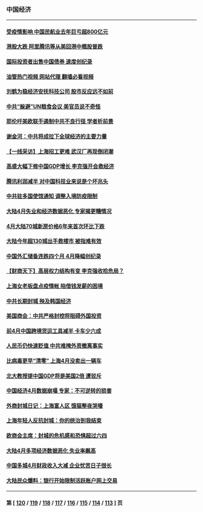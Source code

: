 ### 中国经济
---
#### [受疫情影响 中国民航业去年巨亏超800亿元](../../pages/ncid283/n13741096.md?05200845) 
#### [港股大跌 阿里腾讯等从美回港中概股普跌](../../pages/ncid283/n13741060.md?05200845) 
#### [国际投资者出售中国债券 速度创纪录](../../pages/ncid283/n13740982.md?05200845) 
#### [油管热门视频 网站代理 翻墙必看视频](http://209.222.30.114:81/youtube.html?05200845)
#### [刘鹤为稳经济安抚科技公司 股市反应远不如前](../../pages/ncid283/n13740881.md?05200845) 
#### [中共“躲避”UN粮食会议 美官员说不奇怪](../../pages/ncid283/n13740742.md?05200845) 
#### [耶伦吁美欧联手遏制中共不良行径 学者析前景](../../pages/ncid283/n13740600.md?05200845) 
#### [谢金河：中共将成拉下全球经济的主要力量](../../pages/ncid283/n13740547.md?05200845) 
#### [【一线采访】上海招工更难 武汉厂再现倒闭潮](../../pages/ncid283/n13740187.md?05200845) 
#### [高盛大幅下修中国GDP增长 李克强开会救经济](../../pages/ncid283/n13739993.md?05200845) 
#### [腾讯利润减半 对中国科技业来说是个坏兆头](../../pages/ncid283/n13740093.md?05200845) 
#### [中共驻多国使馆通知 调整入境防疫限制](../../pages/ncid283/n13739965.md?05200845) 
#### [大陆4月失业和经济数据恶化 专家揭更糟情况](../../pages/ncid283/n13739896.md?05200845) 
#### [4月大陆70城新房价格6年来首次环比下跌](../../pages/ncid283/n13739723.md?05200845) 
#### [大陆今年超130城出手救楼市  被指难有效](../../pages/ncid283/n13739556.md?05200845) 
#### [中国外汇储备连跌四个月 4月降幅创纪录](../../pages/ncid283/n13739541.md?05200845) 
#### [【财商天下】高层权力结构有变 李克强收拾危局？](../../pages/ncid283/n13739513.md?05200845) 
#### [上海女老板盘点疫情帐 陷借钱发薪的困境](../../pages/ncid283/n13739410.md?05200845) 
#### [中共长期封城 殃及韩国经济](../../pages/ncid283/n13739351.md?05200845) 
#### [美国商会：中共严格封控将阻碍外国投资](../../pages/ncid283/n13739088.md?05200845) 
#### [前4月中国跨境货运工具减半 卡车少六成](../../pages/ncid283/n13738983.md?05200845) 
#### [人民币仍快速贬值 中共难掩外资撤离事实](../../pages/ncid283/n13738925.md?05200845) 
#### [比病毒更早“清零” 上海4月没卖出一辆车](../../pages/ncid283/n13738757.md?05200845) 
#### [北大教授提中国GDP将是美国2倍 遭驳斥](../../pages/ncid283/n13738614.md?05200845) 
#### [中国经济4月数据崩塌 专家：不可逆转的损害](../../pages/ncid283/n13738442.md?05200845) 
#### [外商封城日记：上海富人区 饿猫整夜哭嚎](../../pages/ncid283/n13738603.md?05200845) 
#### [上海年轻人反抗封城：你的统治到我结束](../../pages/ncid283/n13738588.md?05200845) 
#### [欧商会主席：封城的危机感和恐惧超过六四](../../pages/ncid283/n13738395.md?05200845) 
#### [大陆4月多项经济数据恶化 失业率飙高](../../pages/ncid283/n13738358.md?05200845) 
#### [中国多城4月财政收入大减 企业忧苦日子很长](../../pages/ncid283/n13737994.md?05200845) 
#### [大陆民众爆料：银行开始限制活跃账户网上交易](../../pages/ncid283/n13737789.md?05200845) 

---
#### 第 [ [120](./120.md?05200845) / [119](./119.md?05200845) / [118](./118.md?05200845) / [117](./117.md?05200845) / [116](./116.md?05200845) / [115](./115.md?05200845) / [114](./114.md?05200845) / [113](./113.md?05200845) ] 页
